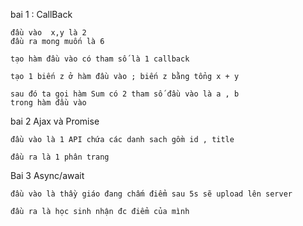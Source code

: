 

bai 1 : CallBack

    đầu vào  x,y là 2
    đầu ra mong muốn là 6

    tạo hàm đầu vào có tham số là 1 callback

    tạo 1 biến z ở hàm đầu vào ; biến z bằng tổng x + y

    sau đó ta gọi hàm Sum có 2 tham số đầu vào là a , b
    trong hàm đầu vào


bai 2 Ajax và Promise


    đầu vào là 1 API chứa các danh sach gồm id , title

    đầu ra là 1 phân trang


Bai 3 Async/await

    đầu vào là thầy giáo đang chấm điểm sau 5s sẽ upload lên server

    đầu ra là học sinh nhận đc điểm của mình
